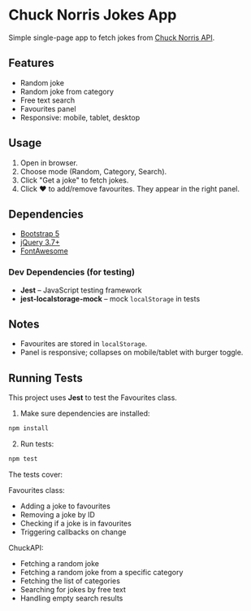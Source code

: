 # Chuck Norris Jokes App

Simple single-page app to fetch jokes from [Chuck Norris API](https://api.chucknorris.io/).

## Features

- Random joke
- Random joke from category
- Free text search
- Favourites panel
- Responsive: mobile, tablet, desktop

## Usage

1. Open in browser.
2. Choose mode (Random, Category, Search).
3. Click "Get a joke" to fetch jokes.
4. Click ❤️ to add/remove favourites. They appear in the right panel.


## Dependencies

- [Bootstrap 5](https://getbootstrap.com/)
- [jQuery 3.7+](https://jquery.com/)
- [FontAwesome](https://fontawesome.com/)

### Dev Dependencies (for testing)

- **Jest** – JavaScript testing framework
- **jest-localstorage-mock** – mock `localStorage` in tests

## Notes

- Favourites are stored in `localStorage`.
- Panel is responsive; collapses on mobile/tablet with burger toggle.

## Running Tests

This project uses **Jest** to test the Favourites class.

1. Make sure dependencies are installed:

```bash
npm install
```
    
2. Run tests:

```bash
npm test
```

The tests cover:

Favourites class:
- Adding a joke to favourites
- Removing a joke by ID
- Checking if a joke is in favourites
- Triggering callbacks on change

ChuckAPI:
- Fetching a random joke
- Fetching a random joke from a specific category
- Fetching the list of categories
- Searching for jokes by free text
- Handling empty search results